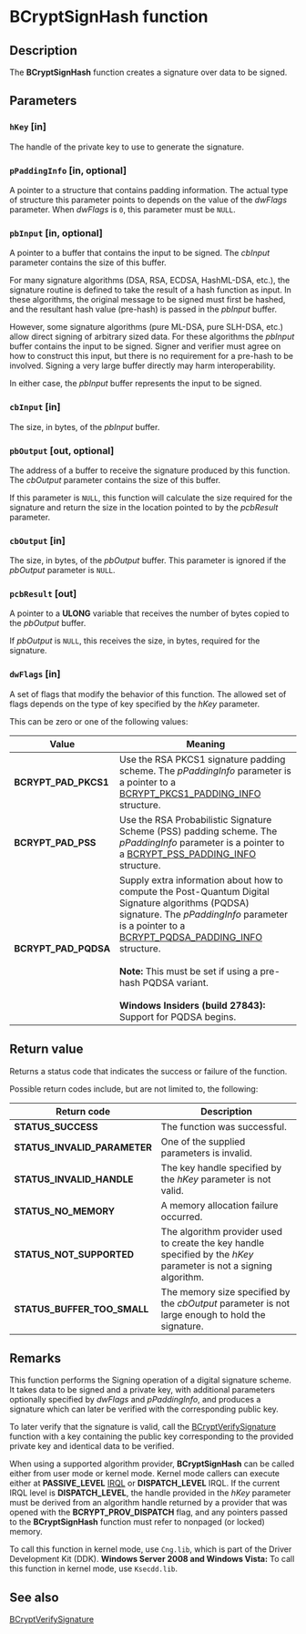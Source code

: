 # BCryptSignHash function

## Description

The **BCryptSignHash** function creates a signature over data to be signed.

## Parameters

### `hKey` [in]

The handle of the private key to use to generate the signature.

### `pPaddingInfo` [in, optional]

A pointer to a structure that contains padding information. The actual type of structure this parameter points to depends on the value of the *dwFlags* parameter. When *dwFlags* is `0`, this parameter must be `NULL`.

### `pbInput` [in, optional]

A pointer to a buffer that contains the input to be signed. The *cbInput* parameter contains the size of this buffer.

For many signature algorithms (DSA, RSA, ECDSA, HashML-DSA, etc.), the signature routine is defined to take the result of a hash function as input. In these algorithms, the original message to be signed must first be hashed, and the resultant hash value (pre-hash) is passed in the *pbInput* buffer.

However, some signature algorithms (pure ML-DSA, pure SLH-DSA, etc.) allow direct signing of arbitrary sized data. For these algorithms the *pbInput* buffer contains the input to be signed. Signer and verifier must agree on how to construct this input, but there is no requirement for a pre-hash to be involved. Signing a very large buffer directly may harm interoperability.

In either case, the *pbInput* buffer represents the input to be signed.

### `cbInput` [in]

The size, in bytes, of the *pbInput* buffer.

### `pbOutput` [out, optional]

The address of a buffer to receive the signature produced by this function. The *cbOutput* parameter contains the size of this buffer.

If this parameter is `NULL`, this function will calculate the size required for the signature and return the size in the location pointed to by the *pcbResult* parameter.

### `cbOutput` [in]

The size, in bytes, of the *pbOutput* buffer. This parameter is ignored if the *pbOutput* parameter is `NULL`.

### `pcbResult` [out]

A pointer to a **ULONG** variable that receives the number of bytes copied to the *pbOutput* buffer.

If *pbOutput* is `NULL`, this receives the size, in bytes, required for the signature.

### `dwFlags` [in]

A set of flags that modify the behavior of this function. The allowed set of flags depends on the type of key specified by the *hKey* parameter.

This can be zero or one of the following values:

| Value | Meaning |
|-------|---------|
| **BCRYPT_PAD_PKCS1** | Use the RSA PKCS1 signature padding scheme. The *pPaddingInfo* parameter is a pointer to a [BCRYPT_PKCS1_PADDING_INFO](https://learn.microsoft.com/windows/win32/api/bcrypt/ns-bcrypt-bcrypt_pkcs1_padding_info) structure. |
| **BCRYPT_PAD_PSS** | Use the RSA Probabilistic Signature Scheme (PSS) padding scheme. The *pPaddingInfo* parameter is a pointer to a [BCRYPT_PSS_PADDING_INFO](https://learn.microsoft.com/windows/win32/api/bcrypt/ns-bcrypt-bcrypt_pss_padding_info) structure. |
| **BCRYPT_PAD_PQDSA** | Supply extra information about how to compute the Post-Quantum Digital Signature algorithms (PQDSA) signature. The *pPaddingInfo* parameter is a pointer to a [BCRYPT_PQDSA_PADDING_INFO](https://learn.microsoft.com/windows/win32/seccng/bcrypt/ns-bcrypt-bcrypt_pqdsa_padding_info) structure.<br><br>**Note:** This must be set if using a pre-hash PQDSA variant.<br><br>**Windows Insiders (build 27843):** Support for PQDSA begins. |

## Return value

Returns a status code that indicates the success or failure of the function.

Possible return codes include, but are not limited to, the following:

| Return code | Description |
|-------------|-------------|
| **STATUS_SUCCESS** | The function was successful. |
| **STATUS_INVALID_PARAMETER** | One of the supplied parameters is invalid. |
| **STATUS_INVALID_HANDLE** | The key handle specified by the *hKey* parameter is not valid. |
| **STATUS_NO_MEMORY** | A memory allocation failure occurred. |
| **STATUS_NOT_SUPPORTED** | The algorithm provider used to create the key handle specified by the *hKey* parameter is not a signing algorithm. |
| **STATUS_BUFFER_TOO_SMALL** | The memory size specified by the *cbOutput* parameter is not large enough to hold the signature. |

## Remarks

This function performs the Signing operation of a digital signature scheme. It takes data to be signed and a private key, with additional parameters optionally specified by *dwFlags* and *pPaddingInfo*, and produces a signature which can later be verified with the corresponding public key.

To later verify that the signature is valid, call the [BCryptVerifySignature](https://learn.microsoft.com/windows/win32/api/bcrypt/nf-bcrypt-bcryptverifysignature) function with a key containing the public key corresponding to the provided private key and identical data to be verified.

When using a supported algorithm provider, **BCryptSignHash** can be called either from user mode or kernel mode. Kernel mode callers can execute either at **PASSIVE_LEVEL** [IRQL](https://learn.microsoft.com/windows/win32/SecGloss/i-gly) or **DISPATCH_LEVEL** IRQL. If the current IRQL level is **DISPATCH_LEVEL**, the handle provided in the *hKey* parameter must be derived from an algorithm handle returned by a provider that was opened with the **BCRYPT_PROV_DISPATCH** flag, and any pointers passed to the **BCryptSignHash** function must refer to nonpaged (or locked) memory.

To call this function in kernel mode, use `Cng.lib`, which is part of the Driver Development Kit (DDK). **Windows Server 2008 and Windows Vista:** To call this function in kernel mode, use `Ksecdd.lib`.

## See also

[BCryptVerifySignature](https://learn.microsoft.com/windows/win32/api/bcrypt/nf-bcrypt-bcryptverifysignature)